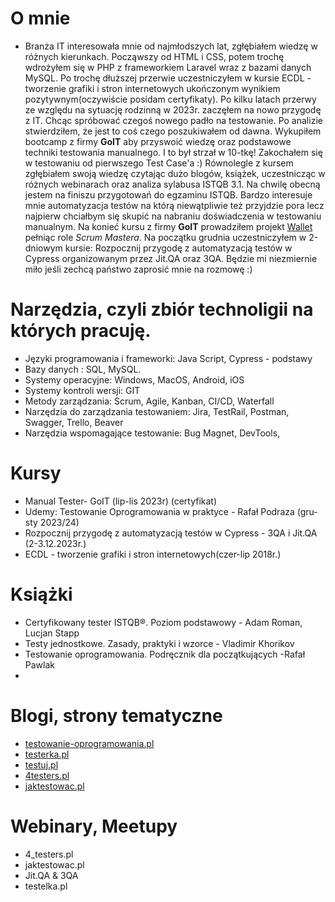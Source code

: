 # O mnie
* Branża IT interesowała mnie od najmłodszych lat, zgłębiałem wiedzę w różnych kierunkach.
Począwszy od HTML i CSS, potem trochę wdrożyłem się w PHP z frameworkiem Laravel wraz z bazami danych MySQL.
Po trochę dłuższej przerwie uczestniczyłem w kursie ECDL - tworzenie grafiki i stron internetowych ukończonym 
wynikiem pozytywnym(oczywiście posidam certyfikaty).
Po kilku latach przerwy ze względu na sytuację rodzinną w 2023r. zaczęłem na nowo przygodę z IT.
Chcąc spróbować czegoś nowego padło na testowanie. Po analizie stwierdziłem, że jest to coś czego poszukiwałem 
od dawna. Wykupiłem bootcamp z firmy **GoIT** aby przyswoić wiedzę oraz podstawowe techniki testowania manualnego.
I to był strzał w 10-tkę! Zakochałem się w testowaniu od pierwszego Test Case'a :)
Równolegle z kursem zgłębiałem swoją wiedzę czytając dużo blogów, książek, uczestnicząc w różnych webinarach oraz 
analiza sylabusa ISTQB 3.1.
Na chwilę obecną jestem na finiszu przygotowań do egzaminu ISTQB. 
Bardzo interesuje mnie automatyzacja testów na którą niewątpliwie też przyjdzie pora lecz najpierw chciałbym 
się skupić na nabraniu doświadczenia w testowaniu manualnym.
Na konieć kursu z firmy **GoIT** prowadziłem projekt [Wallet](https://wallet-q-a.netlify.app/) pełniąc role *Scrum Mastera*.
Na początku grudnia uczestniczyłem w 2-dniowym kursie: Rozpocznij przygodę z automatyzacją testów w Cypress organizowanym
przez Jit.QA oraz 3QA.
Będzie mi niezmiernie miło jeśli zechcą państwo zaprosić mnie na rozmowę :)

# Narzędzia, czyli zbiór technoligii na których pracuję.
 * Języki programowania i frameworki: Java Script, Cypress - podstawy
 * Bazy danych : SQL, MySQL.
 * Systemy operacyjne: Windows, MacOS, Android, iOS
 * Systemy kontroli wersji: GIT
 * Metody zarządzania: Scrum, Agile, Kanban, CI/CD, Waterfall
 * Narzędzia do zarządzania testowaniem: Jira, TestRail, Postman, Swagger, Trello, Beaver
 * Narzędzia wspomagające testowanie: Bug Magnet, DevTools, 

# Kursy

 * Manual Tester- GoIT (lip-lis 2023r) (certyfikat)
 * Udemy: Testowanie Oprogramowania w praktyce - Rafał Podraza (gru-sty 2023/24)
 * Rozpocznij przygodę z automatyzacją testów w Cypress - 3QA i Jit.QA (2-3.12.2023r.) 
 * ECDL - tworzenie grafiki i stron internetowych(czer-lip 2018r.)

# Książki

 * Certyfikowany tester ISTQB®. Poziom podstawowy - Adam Roman, Lucjan Stapp
 * Testy jednostkowe. Zasady, praktyki i wzorce - Vladimir Khorikov
 * Testowanie oprogramowania. Podręcznik dla początkujących -Rafał Pawlak
 * 

# Blogi, strony tematyczne

 * [testowanie-oprogramowania.pl](https://testowanie-oprogramowania.pl/)
 * [testerka.pl](https://testerka.pl/)
 * [testuj.pl](https://testuj.pl/)
 * [4testers.pl](https://www.4testers.pl/)
 * [jaktestowac.pl](https://jaktestowac.pl/)

# Webinary, Meetupy

 * 4_testers.pl
 * jaktestowac.pl
 * Jit.QA & 3QA
 * testelka.pl
